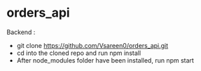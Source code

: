 # orders_api

Backend :
- git clone https://github.com/Vsareen0/orders_api.git
- cd into the cloned repo and run npm install
- After node_modules folder have been installed, run npm start
